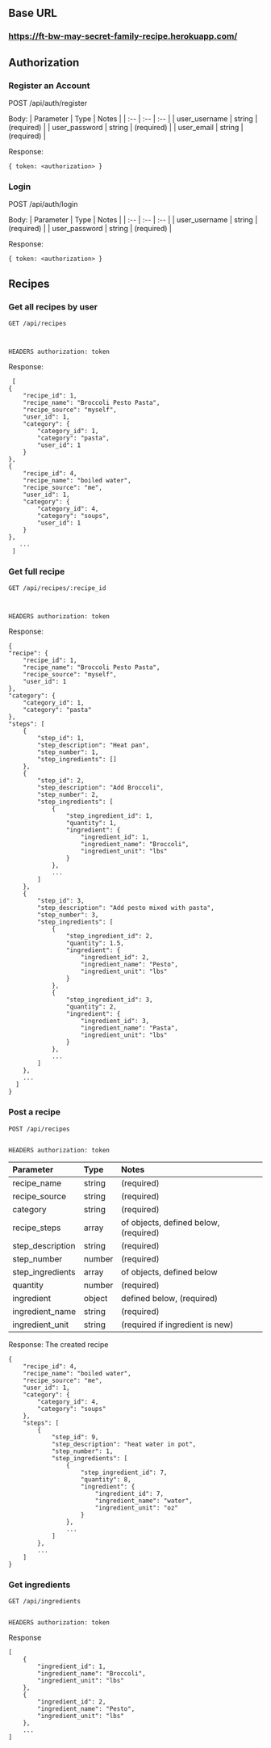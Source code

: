 ## Base URL

### https://ft-bw-may-secret-family-recipe.herokuapp.com/

## Authorization

### Register an Account

POST /api/auth/register

Body:
| Parameter | Type | Notes |
| :-- | :-- | :-- |
| user_username | string | (required) |
| user_password | string | (required) |
| user_email | string | (required) |

Response:

    { token: <authorization> }

### Login

POST /api/auth/login

Body:
| Parameter | Type | Notes |
| :-- | :-- | :-- |
| user_username | string | (required) |
| user_password | string | (required) |

Response:

    { token: <authorization> }

## Recipes

### Get all recipes by user

    GET /api/recipes



    HEADERS authorization: token

Response:

     [
    {
        "recipe_id": 1,
        "recipe_name": "Broccoli Pesto Pasta",
        "recipe_source": "myself",
        "user_id": 1,
        "category": {
            "category_id": 1,
            "category": "pasta",
            "user_id": 1
        }
    },
    {
        "recipe_id": 4,
        "recipe_name": "boiled water",
        "recipe_source": "me",
        "user_id": 1,
        "category": {
            "category_id": 4,
            "category": "soups",
            "user_id": 1
        }
    },
       ...
     ]

### Get full recipe

    GET /api/recipes/:recipe_id



    HEADERS authorization: token

Response:

    {
    "recipe": {
        "recipe_id": 1,
        "recipe_name": "Broccoli Pesto Pasta",
        "recipe_source": "myself",
        "user_id": 1
    },
    "category": {
        "category_id": 1,
        "category": "pasta"
    },
    "steps": [
        {
            "step_id": 1,
            "step_description": "Heat pan",
            "step_number": 1,
            "step_ingredients": []
        },
        {
            "step_id": 2,
            "step_description": "Add Broccoli",
            "step_number": 2,
            "step_ingredients": [
                {
                    "step_ingredient_id": 1,
                    "quantity": 1,
                    "ingredient": {
                        "ingredient_id": 1,
                        "ingredient_name": "Broccoli",
                        "ingredient_unit": "lbs"
                    }
                },
                ...
            ]
        },
        {
            "step_id": 3,
            "step_description": "Add pesto mixed with pasta",
            "step_number": 3,
            "step_ingredients": [
                {
                    "step_ingredient_id": 2,
                    "quantity": 1.5,
                    "ingredient": {
                        "ingredient_id": 2,
                        "ingredient_name": "Pesto",
                        "ingredient_unit": "lbs"
                    }
                },
                {
                    "step_ingredient_id": 3,
                    "quantity": 2,
                    "ingredient": {
                        "ingredient_id": 3,
                        "ingredient_name": "Pasta",
                        "ingredient_unit": "lbs"
                    }
                },
                ...
            ]
        },
        ...
      ]
    }

### Post a recipe

    POST /api/recipes


    HEADERS authorization: token

| Parameter        | Type   | Notes                                 |
| :--------------- | :----- | :------------------------------------ |
| recipe_name      | string | (required)                            |
| recipe_source    | string | (required)                            |
| category         | string | (required)                            |
| recipe_steps     | array  | of objects, defined below, (required) |
| step_description | string | (required)                            |
| step_number      | number | (required)                            |
| step_ingredients | array  | of objects, defined below             |
| quantity         | number | (required)                            |
| ingredient       | object | defined below, (required)             |
| ingredient_name  | string | (required)                            |
| ingredient_unit  | string | (required if ingredient is new)       |

Response: The created recipe

    {
        "recipe_id": 4,
        "recipe_name": "boiled water",
        "recipe_source": "me",
        "user_id": 1,
        "category": {
            "category_id": 4,
            "category": "soups"
        },
        "steps": [
            {
                "step_id": 9,
                "step_description": "heat water in pot",
                "step_number": 1,
                "step_ingredients": [
                    {
                        "step_ingredient_id": 7,
                        "quantity": 8,
                        "ingredient": {
                            "ingredient_id": 7,
                            "ingredient_name": "water",
                            "ingredient_unit": "oz"
                        }
                    },
                    ...
                ]
            },
            ...
        ]
    }

### Get ingredients

    GET /api/ingredients


    HEADERS authorization: token

Response

    [
        {
            "ingredient_id": 1,
            "ingredient_name": "Broccoli",
            "ingredient_unit": "lbs"
        },
        {
            "ingredient_id": 2,
            "ingredient_name": "Pesto",
            "ingredient_unit": "lbs"
        },
        ...
    ]
